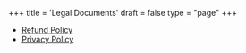 +++
title = 'Legal Documents'
draft = false
type = "page"
+++

- [Refund Policy](/legal/refund-policy/)
- [Privacy Policy](/legal/privacy-policy/)